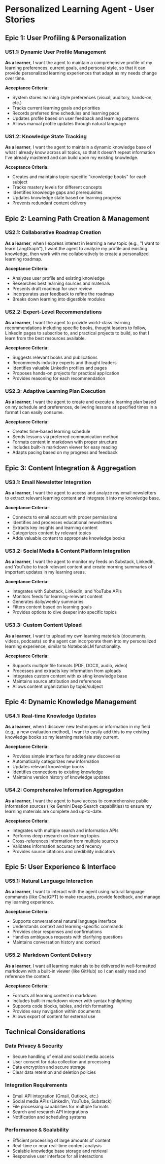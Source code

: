 # Personalized Learning Agent - User Stories

## Epic 1: User Profiling & Personalization

### US1.1: Dynamic User Profile Management
**As a learner**, I want the agent to maintain a comprehensive profile of my learning preferences, current goals, and personal style, so that it can provide personalized learning experiences that adapt as my needs change over time.

**Acceptance Criteria:**
- System stores learning style preferences (visual, auditory, hands-on, etc.)
- Tracks current learning goals and priorities
- Records preferred time schedules and learning pace
- Updates profile based on user feedback and learning patterns
- Allows manual profile updates through natural language

### US1.2: Knowledge State Tracking
**As a learner**, I want the agent to maintain a dynamic knowledge base of what I already know across all topics, so that it doesn't repeat information I've already mastered and can build upon my existing knowledge.

**Acceptance Criteria:**
- Creates and maintains topic-specific "knowledge books" for each subject
- Tracks mastery levels for different concepts
- Identifies knowledge gaps and prerequisites
- Updates knowledge state based on learning progress
- Prevents redundant content delivery

## Epic 2: Learning Path Creation & Management

### US2.1: Collaborative Roadmap Creation
**As a learner**, when I express interest in learning a new topic (e.g., "I want to learn LangGraph"), I want the agent to analyze my profile and existing knowledge, then work with me collaboratively to create a personalized learning roadmap.

**Acceptance Criteria:**
- Analyzes user profile and existing knowledge
- Researches best learning sources and materials
- Presents draft roadmap for user review
- Incorporates user feedback to refine the roadmap
- Breaks down learning into digestible modules

### US2.2: Expert-Level Recommendations
**As a learner**, I want the agent to provide world-class learning recommendations including specific books, thought leaders to follow, LinkedIn pages to subscribe to, and practical projects to build, so that I learn from the best resources available.

**Acceptance Criteria:**
- Suggests relevant books and publications
- Recommends industry experts and thought leaders
- Identifies valuable LinkedIn profiles and pages
- Proposes hands-on projects for practical application
- Provides reasoning for each recommendation

### US2.3: Adaptive Learning Plan Execution
**As a learner**, I want the agent to create and execute a learning plan based on my schedule and preferences, delivering lessons at specified times in a format I can easily consume.

**Acceptance Criteria:**
- Creates time-based learning schedule
- Sends lessons via preferred communication method
- Formats content in markdown with proper structure
- Includes built-in markdown viewer for easy reading
- Adapts pacing based on my progress and feedback

## Epic 3: Content Integration & Aggregation

### US3.1: Email Newsletter Integration
**As a learner**, I want the agent to access and analyze my email newsletters to extract relevant learning content and integrate it into my knowledge base.

**Acceptance Criteria:**
- Connects to email account with proper permissions
- Identifies and processes educational newsletters
- Extracts key insights and learning content
- Categorizes content by relevant topics
- Adds valuable content to appropriate knowledge books

### US3.2: Social Media & Content Platform Integration
**As a learner**, I want the agent to monitor my feeds on Substack, LinkedIn, and YouTube to track relevant content and create morning summaries of important updates in my learning areas.

**Acceptance Criteria:**
- Integrates with Substack, LinkedIn, and YouTube APIs
- Monitors feeds for learning-relevant content
- Generates daily/weekly summaries
- Filters content based on learning goals
- Provides options to dive deeper into specific topics

### US3.3: Custom Content Upload
**As a learner**, I want to upload my own learning materials (documents, videos, podcasts) so the agent can incorporate them into my personalized learning experience, similar to NotebookLM functionality.

**Acceptance Criteria:**
- Supports multiple file formats (PDF, DOCX, audio, video)
- Processes and extracts key information from uploads
- Integrates custom content with existing knowledge base
- Maintains source attribution and references
- Allows content organization by topic/subject

## Epic 4: Dynamic Knowledge Management

### US4.1: Real-time Knowledge Updates
**As a learner**, when I discover new techniques or information in my field (e.g., a new evaluation method), I want to easily add this to my existing knowledge books so my learning materials stay current.

**Acceptance Criteria:**
- Provides simple interface for adding new discoveries
- Automatically categorizes new information
- Updates relevant knowledge books
- Identifies connections to existing knowledge
- Maintains version history of knowledge updates

### US4.2: Comprehensive Information Aggregation
**As a learner**, I want the agent to have access to comprehensive public information sources (like Gemini Deep Search capabilities) to ensure my learning materials are complete and up-to-date.

**Acceptance Criteria:**
- Integrates with multiple search and information APIs
- Performs deep research on learning topics
- Cross-references information from multiple sources
- Validates information accuracy and recency
- Provides source citations and credibility indicators

## Epic 5: User Experience & Interface

### US5.1: Natural Language Interaction
**As a learner**, I want to interact with the agent using natural language commands (like ChatGPT) to make requests, provide feedback, and manage my learning experience.

**Acceptance Criteria:**
- Supports conversational natural language interface
- Understands context and learning-specific commands
- Provides clear responses and confirmations
- Handles ambiguous requests with clarifying questions
- Maintains conversation history and context

### US5.2: Markdown Content Delivery
**As a learner**, I want all learning materials to be delivered in well-formatted markdown with a built-in viewer (like GitHub) so I can easily read and reference the content.

**Acceptance Criteria:**
- Formats all learning content in markdown
- Includes built-in markdown viewer with syntax highlighting
- Supports code blocks, tables, and rich formatting
- Provides easy navigation within documents
- Allows export of content for external use

## Technical Considerations

### Data Privacy & Security
- Secure handling of email and social media access
- User consent for data collection and processing
- Data encryption and secure storage
- Clear data retention and deletion policies

### Integration Requirements
- Email API integration (Gmail, Outlook, etc.)
- Social media APIs (LinkedIn, YouTube, Substack)
- File processing capabilities for multiple formats
- Search and research API integrations
- Notification and scheduling systems

### Performance & Scalability
- Efficient processing of large amounts of content
- Real-time or near real-time content analysis
- Scalable knowledge base storage and retrieval
- Responsive user interface for all interactions